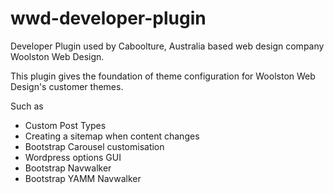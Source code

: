 # wwd-developer-plugin
Developer Plugin used by Caboolture, Australia based web design company Woolston Web Design.

This plugin gives the foundation of theme configuration for Woolston Web Design's customer themes.

Such as
* Custom Post Types
* Creating a sitemap when content changes
* Bootstrap Carousel customisation
* Wordpress options GUI
* Bootstrap Navwalker
* Bootstrap YAMM Navwalker
